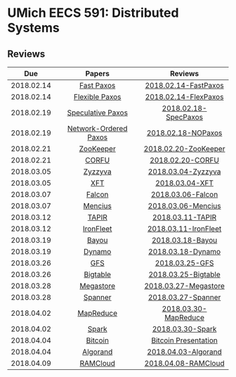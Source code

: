 UMich EECS 591: Distributed Systems
===

## Reviews

| Due | Papers | Reviews |
|:---:|:------:|:--------------:|
|2018.02.14|[Fast Paxos](https://web.eecs.umich.edu/~manosk/assets/papers/fast_paxos.pdf)|[2018.02.14-FastPaxos](Reviews/2018.02.14-FastPaxos.md)|
|2018.02.14|[Flexible Paxos](https://web.eecs.umich.edu/~manosk/assets/papers/flexible_paxos_opodis2016.pdf)|[2018.02.14-FlexPaxos](Reviews/2018.02.14-FlexPaxos.md)|
|2018.02.19|[Speculative Paxos](https://web.eecs.umich.edu/~manosk/assets/papers/specpaxos-nsdi15.pdf)|[2018.02.18-SpecPaxos](Reviews/2018.02.18-SpecPaxos.md)|
|2018.02.19|[Network-Ordered Paxos](https://web.eecs.umich.edu/~manosk/assets/papers/nopaxos-osdi16.pdf)|[2018.02.18-NOPaxos](Reviews/2018.02.18-NOPaxos.md)|
|2018.02.21|[ZooKeeper](https://web.eecs.umich.edu/~manosk/assets/papers/zookeeper.pdf)|[2018.02.20-ZooKeeper](Reviews/2018.02.20-ZooKeeper.md)|
|2018.02.21|[CORFU](https://web.eecs.umich.edu/~manosk/assets/papers/corfu.pdf)|[2018.02.20-CORFU](Reviews/2018.02.20-CORFU.md)|
|2018.03.05|[Zyzzyva](https://web.eecs.umich.edu/~manosk/assets/papers/kotla07Zyzzyva.pdf)|[2018.03.04-Zyzzyva](Reviews/2018.03.04-Zyzzyva.md)|
|2018.03.05|[XFT](https://web.eecs.umich.edu/~manosk/assets/papers/xft-osdi16-liu.pdf)|[2018.03.04-XFT](Reviews/2018.03.04-XFT.md)|
|2018.03.07|[Falcon](https://web.eecs.umich.edu/~manosk/assets/papers/falcon.pdf)|[2018.03.06-Falcon](Reviews/2018.03.06-Falcon.md)|
|2018.03.07|[Mencius](https://web.eecs.umich.edu/~manosk/assets/papers/mencius.pdf)|[2018.03.06-Mencius](Reviews/2018.03.06-Mencius.md)|
|2018.03.12|[TAPIR](https://web.eecs.umich.edu/~manosk/assets/papers/tapir.pdf)|[2018.03.11-TAPIR](Reviews/2018.03.11-TAPIR.md)|
|2018.03.12|[IronFleet](https://web.eecs.umich.edu/~manosk/assets/papers/ironfleet.pdf)|[2018.03.11-IronFleet](Reviews/2018.03.11-IronFleet.md)|
|2018.03.19|[Bayou](https://web.eecs.umich.edu/~manosk/assets/papers/bayou.pdf)|[2018.03.18-Bayou](Reviews/2018.03.18-Bayou.md)|
|2018.03.19|[Dynamo](https://web.eecs.umich.edu/~manosk/assets/papers/dynamo.pdf)|[2018.03.18-Dynamo](Reviews/2018.03.18-Dynamo.md)|
|2018.03.26|[GFS](https://web.eecs.umich.edu/~manosk/assets/papers/gfs.pdf)|[2018.03.25-GFS](Reviews/2018.03.25-GFS.md)|
|2018.03.26|[Bigtable](https://web.eecs.umich.edu/~manosk/assets/papers/bigtable.pdf)|[2018.03.25-Bigtable](Reviews/2018.03.25-Bigtable.md)|
|2018.03.28|[Megastore](https://web.eecs.umich.edu/~manosk/assets/papers/megastore.pdf)|[2018.03.27-Megastore](Reviews/2018.03.27-Megastore.md)|
|2018.03.28|[Spanner](https://web.eecs.umich.edu/~manosk/assets/papers/spanner.pdf)|[2018.03.27-Spanner](Reviews/2018.03.27-Spanner.md)|
|2018.04.02|[MapReduce](https://web.eecs.umich.edu/~manosk/assets/papers/mapreduce.pdf)|[2018.03.30-MapReduce](Reviews/2018.03.30-MapReduce.md)|
|2018.04.02|[Spark](https://web.eecs.umich.edu/~manosk/assets/papers/spark.pdf)|[2018.03.30-Spark](Reviews/2018.03.30-Spark.md)|
|2018.04.04|[Bitcoin](https://web.eecs.umich.edu/~manosk/assets/papers/bitcoin.pdf)|[Bitcoin Presentation](Reviews/2018.04.04-Bitcoin_Jungho_Shengtuo.pdf)|
|2018.04.04|[Algorand](https://web.eecs.umich.edu/~manosk/assets/papers/algorand.pdf)|[2018.04.03-Algorand](Reviews/2018.04.03-Algorand.md)|
|2018.04.09|[RAMCloud](https://web.eecs.umich.edu/~manosk/assets/papers/ramcloud.pdf)|[2018.04.08-RAMCloud](Reviews/2018.04.08-RAMCloud.md)|
